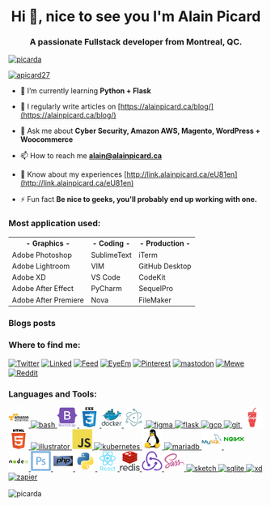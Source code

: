 <h1 align="center">Hi 👋, nice to see you I'm Alain Picard</h1>
<h3 align="center">A passionate Fullstack developer from Montreal, QC.</h3>

<p align="left"> <a href="https://github.com/ryo-ma/github-profile-trophy"><img src="https://github-profile-trophy.vercel.app/?username=picarda" alt="picarda" /></a> </p>

<p align="left"> <a href="https://twitter.com/apicard27" target="blank"><img src="https://img.shields.io/twitter/follow/apicard27?logo=twitter&style=for-the-badge" alt="apicard27" /></a> </p>

- 🌱 I’m currently learning **Python + Flask**

- 📝 I regularly write articles on [https://alainpicard.ca/blog/](https://alainpicard.ca/blog/)

- 💬 Ask me about **Cyber Security, Amazon AWS, Magento, WordPress + Woocommerce**

- 📫 How to reach me **alain@alainpicard.ca**

- 📄 Know about my experiences [http://link.alainpicard.ca/eU81en](http://link.alainpicard.ca/eU81en)

- ⚡ Fun fact **Be nice to geeks, you'll probably end up working with one.**

<h3 align="left">Most application used:</h3>
<table>
  <tr>
    <th>- Graphics -</th>
    <th>- Coding -</th>
    <th>- Production -</th>
  </tr>
  <tr>
    <td>Adobe Photoshop</td>
    <td>SublimeText</td>
    <td>iTerm</td>
  </tr>
  <tr>
    <td>Adobe Lightroom</td>
    <td>VIM</td>
    <td>GitHub Desktop</td>
  </tr>
    <tr>
    <td>Adobe XD</td>
    <td>VS Code</td>
    <td>CodeKit</td>
  </tr>
  </tr>
    <tr>
    <td>Adobe After Effect</td>
    <td>PyCharm</td>
    <td>SequelPro</td>
  </tr>
  </tr>
    <tr>
    <td>Adobe After Premiere</td>
    <td>Nova</td>
    <td>FileMaker</td>
  </tr>
</table>

### Blogs posts
<!-- BLOG-POST-LIST:START -->
<!-- BLOG-POST-LIST:END -->

<h3 align="left">Where to find me:</h3>
<p align="left">
<a href="https://twitter.com/apicard27" target="blank"><img align="center" src="https://raw.githubusercontent.com/rahuldkjain/github-profile-readme-generator/master/src/images/icons/Social/twitter.svg" alt="Twitter" height="30" width="40" /></a>
<a href="https://linkedin.com/in/picarda" target="blank"><img align="center" src="https://raw.githubusercontent.com/rahuldkjain/github-profile-readme-generator/master/src/images/icons/Social/linked-in-alt.svg" alt="Linked" height="30" width="40" /></a>
<a href="/https://alainpicard.ca/feed/" target="blank"><img align="center" src="https://raw.githubusercontent.com/rahuldkjain/github-profile-readme-generator/master/src/images/icons/Social/rss.svg" alt="Feed" height="30" width="40" /></a>
<a href="https://www.eyeem.com/u/picarda" target="blank"><img align="center" src="https://www.freelogovectors.net/wp-content/uploads/2022/03/eyeem-logo_freelogovectors.net_-768x768.png" alt="EyeEm" height="30" width="40" /></a>
<a href="https://www.pinterest.ca/apicard27" target="blank"><img align="center" src="https://cdn.cdnlogo.com/logos/p/61/pinterest-2.svg" alt="Pinterest" height="30" width="40" /></a>
<a href="https://mastodon.social/@Picarda" target="blank"><img align="center" src="https://cdn.worldvectorlogo.com/logos/mastodon-2.svg" alt="mastodon" height="30" width="40" /></a>
<a href="https://mewe.com/i/apicard27" target="blank"><img align="center" src="https://avatars.githubusercontent.com/u/1072420?s=200&v=4" alt="Mewe" height="30" width="40" /></a>
<a href="https://www.reddit.com/user/alainpicard" target="blank"><img align="center" src="https://cdn.cdnlogo.com/logos/r/93/reddit.svg" alt="Reddit" height="30" width="40" /></a>
</p>

<h3 align="left">Languages and Tools:</h3>
<p align="left"> <a href="https://aws.amazon.com" target="_blank"> <img src="https://raw.githubusercontent.com/devicons/devicon/master/icons/amazonwebservices/amazonwebservices-original-wordmark.svg" alt="aws" width="40" height="40"/> </a> <a href="https://www.gnu.org/software/bash/" target="_blank"> <img src="https://www.vectorlogo.zone/logos/gnu_bash/gnu_bash-icon.svg" alt="bash" width="40" height="40"/> </a> <a href="https://getbootstrap.com" target="_blank"> <img src="https://raw.githubusercontent.com/devicons/devicon/master/icons/bootstrap/bootstrap-plain-wordmark.svg" alt="bootstrap" width="40" height="40"/> </a> <a href="https://www.w3schools.com/css/" target="_blank"> <img src="https://raw.githubusercontent.com/devicons/devicon/master/icons/css3/css3-original-wordmark.svg" alt="css3" width="40" height="40"/> </a> <a href="https://www.docker.com/" target="_blank"> <img src="https://raw.githubusercontent.com/devicons/devicon/master/icons/docker/docker-original-wordmark.svg" alt="docker" width="40" height="40"/> </a> <a href="https://www.electronjs.org" target="_blank"> <img src="https://raw.githubusercontent.com/devicons/devicon/master/icons/electron/electron-original.svg" alt="electron" width="40" height="40"/> </a> <a href="https://www.figma.com/" target="_blank"> <img src="https://www.vectorlogo.zone/logos/figma/figma-icon.svg" alt="figma" width="40" height="40"/> </a> <a href="https://flask.palletsprojects.com/" target="_blank"> <img src="https://www.vectorlogo.zone/logos/pocoo_flask/pocoo_flask-icon.svg" alt="flask" width="40" height="40"/> </a> <a href="https://cloud.google.com" target="_blank"> <img src="https://www.vectorlogo.zone/logos/google_cloud/google_cloud-icon.svg" alt="gcp" width="40" height="40"/> </a> <a href="https://git-scm.com/" target="_blank"> <img src="https://www.vectorlogo.zone/logos/git-scm/git-scm-icon.svg" alt="git" width="40" height="40"/> </a> <a href="https://gulpjs.com" target="_blank"> <img src="https://raw.githubusercontent.com/devicons/devicon/master/icons/gulp/gulp-plain.svg" alt="gulp" width="40" height="40"/> </a> <a href="https://www.w3.org/html/" target="_blank"> <img src="https://raw.githubusercontent.com/devicons/devicon/master/icons/html5/html5-original-wordmark.svg" alt="html5" width="40" height="40"/> </a> <a href="https://www.adobe.com/in/products/illustrator.html" target="_blank"> <img src="https://www.vectorlogo.zone/logos/adobe_illustrator/adobe_illustrator-icon.svg" alt="illustrator" width="40" height="40"/> </a> <a href="https://developer.mozilla.org/en-US/docs/Web/JavaScript" target="_blank"> <img src="https://raw.githubusercontent.com/devicons/devicon/master/icons/javascript/javascript-original.svg" alt="javascript" width="40" height="40"/> </a> <a href="https://kubernetes.io" target="_blank"> <img src="https://www.vectorlogo.zone/logos/kubernetes/kubernetes-icon.svg" alt="kubernetes" width="40" height="40"/> </a> <a href="https://www.linux.org/" target="_blank"> <img src="https://raw.githubusercontent.com/devicons/devicon/master/icons/linux/linux-original.svg" alt="linux" width="40" height="40"/> </a> <a href="https://mariadb.org/" target="_blank"> <img src="https://www.vectorlogo.zone/logos/mariadb/mariadb-icon.svg" alt="mariadb" width="40" height="40"/> </a> <a href="https://www.mysql.com/" target="_blank"> <img src="https://raw.githubusercontent.com/devicons/devicon/master/icons/mysql/mysql-original-wordmark.svg" alt="mysql" width="40" height="40"/> </a> <a href="https://www.nginx.com" target="_blank"> <img src="https://raw.githubusercontent.com/devicons/devicon/master/icons/nginx/nginx-original.svg" alt="nginx" width="40" height="40"/> </a> <a href="https://nodejs.org" target="_blank"> <img src="https://raw.githubusercontent.com/devicons/devicon/master/icons/nodejs/nodejs-original-wordmark.svg" alt="nodejs" width="40" height="40"/> </a> <a href="https://www.photoshop.com/en" target="_blank"> <img src="https://raw.githubusercontent.com/devicons/devicon/master/icons/photoshop/photoshop-line.svg" alt="photoshop" width="40" height="40"/> </a> <a href="https://www.php.net" target="_blank"> <img src="https://raw.githubusercontent.com/devicons/devicon/master/icons/php/php-original.svg" alt="php" width="40" height="40"/> </a> <a href="https://www.python.org" target="_blank"> <img src="https://raw.githubusercontent.com/devicons/devicon/master/icons/python/python-original.svg" alt="python" width="40" height="40"/> </a> <a href="https://reactjs.org/" target="_blank"> <img src="https://raw.githubusercontent.com/devicons/devicon/master/icons/react/react-original-wordmark.svg" alt="react" width="40" height="40"/> </a> <a href="https://redis.io" target="_blank"> <img src="https://raw.githubusercontent.com/devicons/devicon/master/icons/redis/redis-original-wordmark.svg" alt="redis" width="40" height="40"/> </a> <a href="https://redux.js.org" target="_blank"> <img src="https://raw.githubusercontent.com/devicons/devicon/master/icons/redux/redux-original.svg" alt="redux" width="40" height="40"/> </a> <a href="https://sass-lang.com" target="_blank"> <img src="https://raw.githubusercontent.com/devicons/devicon/master/icons/sass/sass-original.svg" alt="sass" width="40" height="40"/> </a> <a href="https://www.sketch.com/" target="_blank"> <img src="https://www.vectorlogo.zone/logos/sketchapp/sketchapp-icon.svg" alt="sketch" width="40" height="40"/> </a> <a href="https://www.sqlite.org/" target="_blank"> <img src="https://www.vectorlogo.zone/logos/sqlite/sqlite-icon.svg" alt="sqlite" width="40" height="40"/> </a> <a href="https://www.adobe.com/products/xd.html" target="_blank"> <img src="https://cdn.worldvectorlogo.com/logos/adobe-xd.svg" alt="xd" width="40" height="40"/> </a> <a href="https://zapier.com" target="_blank"> <img src="https://www.vectorlogo.zone/logos/zapier/zapier-icon.svg" alt="zapier" width="40" height="40"/> </a> </p>

<p><img align="center" src="https://github-readme-stats.vercel.app/api/top-langs?username=picarda&show_icons=true&locale=en&layout=compact" alt="picarda" /></p>
